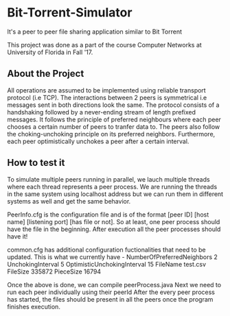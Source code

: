 # Bit-Torrent-Simulator
It's a peer to peer file sharing application similar to Bit Torrent

This project was done as a part of the course Computer Networks at University of Florida in Fall '17. 

About the Project
------------------

All operations are assumed to be implemented using reliable transport protocol (i.e TCP). 
The interactions between 2 peers is symmetrical i.e messages sent in both directions look the same. 
The protocol consists of a handshaking followed by a never-ending stream of length prefixed messages. It follows the principle of preferred neighbours where each peer chooses a certain number of peers to tranfer data to. The peers also follow the choking-unchoking principle on its preferred neighbors. Furthermore, each peer optimistically unchokes a peer after a certain interval. 

How to test it
------------------------
To simulate multiple peers running in parallel, we lauch multiple threads where each thread represents a peer process. We are running the threads in the same system using localhost address but we can run them in different systems as well and get the same behavior. 

PeerInfo.cfg is the configuration file and is of the format [peer ID] [host name] [listening port] [has file or not]. So at least, one peer process should have the file in the beginning. 
After execution all the peer processes should have it! 

common.cfg has additional configuration fuctionalities that need to be updated. This is what we currently have - 
NumberOfPreferredNeighbors 2 UnchokingInterval 5 OptimisticUnchokingInterval 15 FileName test.csv FileSize 335872 PieceSize 16794

Once the above is done, we can compile peerProcess.java
Next we need to run each peer individually using their peerId
After the every peer process has started, the files should be present in all the peers once the program finishes execution. 
